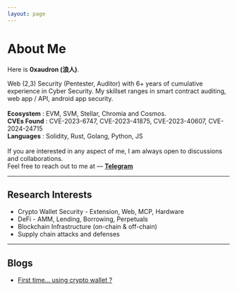 ```yaml
---
layout: page
---
```


# About Me

<!-- <img src="https://0xaudron/0xaudron.png" class="floatpic"> -->

Here is **0xaudron (浪人)**.<br>

Web (2,3) Security (Pentester, Auditor) with 6+ years of cumulative experience in Cyber Security. My skillset ranges in smart contract auditing, web app / API, android app security. 
<br><br>
**Ecosystem** :  EVM, SVM, Stellar, Chromia and Cosmos.
<br>
**CVEs Found** : CVE-2023-6747, CVE-2023-41875, CVE-2023-40607, CVE-2024-24715 
<br>
**Languages** : Solidity, Rust, Golang, Python, JS
<br><br>
If you are interested in any aspect of me, I am always open to discussions and collaborations.<br> Feel free to reach out to me at — **[Telegram](////t.me/Oxaudron)**

---

## Research Interests
- Crypto Wallet Security - Extension, Web, MCP, Hardware
- DeFi - AMM, Lending, Borrowing, Perpetuals
- Blockchain Infrastructure (on-chain & off-chain)
- Supply chain attacks and defenses

---

## Blogs

- [First time... using crypto wallet ?](https://0xaudron.xyz/blogs/secure_crypto_wallets)



